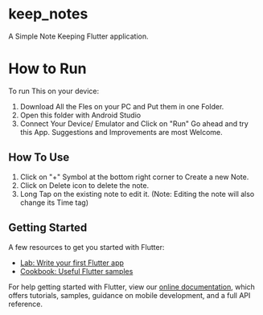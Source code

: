 # keep_notes

A Simple Note Keeping Flutter application.

# How to Run
To run This on your device:

1. Download All the Fles on your PC and Put them in one Folder.
2. Open this folder with Android Studio
3. Connect Your Device/ Emulator and Click on "Run"
Go ahead and try this App. Suggestions and Improvements are most Welcome.

## How To Use
1. Click on "+" Symbol at the bottom right corner to Create a new Note.
2. Click on Delete icon to delete the note.
3. Long Tap on the existing note to edit it.
(Note: Editing the note will also change its Time tag)

## Getting Started

A few resources to get you started with Flutter:

- [Lab: Write your first Flutter app](https://flutter.io/docs/get-started/codelab)
- [Cookbook: Useful Flutter samples](https://flutter.io/docs/cookbook)

For help getting started with Flutter, view our 
[online documentation](https://flutter.io/docs), which offers tutorials, 
samples, guidance on mobile development, and a full API reference.
